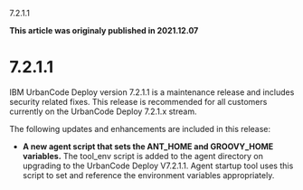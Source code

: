 





7.2.1.1

**This article was originaly published in 2021.12.07**


7.2.1.1
=======




IBM UrbanCode Deploy version 7.2.1.1 is a maintenance release and includes security related fixes. This release is recommended for all customers currently on the UrbanCode Deploy 7.2.1.x stream.

The following updates and enhancements are included in this release:

* **A new agent script that sets the ANT\_HOME and GROOVY\_HOME variables.** 
The tool\_env script is added to the agent directory on upgrading to the UrbanCode Deploy V7.2.1.1. Agent startup tool uses this script to set and reference the environment variables appropriately.






